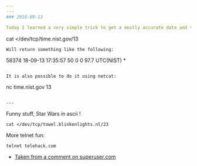 ```yaml
---
---
### 2018-09-13

Today I learned a very simple trick to get a mostly accurate date and time on a machine which doesn't have any ntp packages installed. With only `cat` and some socket tricks in Linux, it is possible to get the time from the legacy TIME protocol still available from NIST.

```
cat </dev/tcp/time.nist.gov/13
```
Will return something like the following:
```
58374 18-09-13 17:35:57 50 0 0  97.7 UTC(NIST) *  
```

It is also possible to do it using netcat:
```
nc time.nist.gov 13
```

---
```


Funny stuff, Star Wars in ascii !
```
cat </dev/tcp/towel.blinkenlights.nl/23
```
More telnet fun:
```
telnet telehack.com
```

* [Taken from a comment on superuser.com](https://superuser.com/a/635039)
